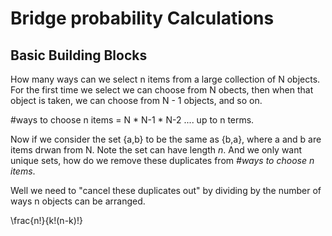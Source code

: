 # Bridge probability Calculations

## Basic Building Blocks

How many ways can we select n items from a large collection of N objects. For the first time we select we can choose from N obects, then when that object is taken, we can choose from N - 1 objects, and so on.

#ways to choose n items = N * N-1 * N-2 .... up to n terms.

Now if we consider the set {a,b} to be the same as {b,a}, where a and b are items drwan from N. Note the set can have length *n*. And we only want unique sets, how do we remove these duplicates from *#ways to choose n items*.

Well we need to "cancel these duplicates out" by dividing by the number of ways n objects can be arranged.

\frac{n!}{k!(n-k)!}
